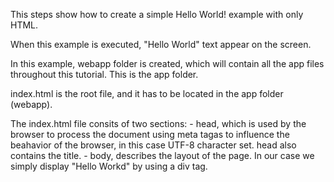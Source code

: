 This steps show how to create a simple Hello World! example with only HTML.

When this example is executed, "Hello World" text appear on the screen.

In this example, webapp folder is created, which will contain all the app files throughout this tutorial. This is the app folder.

index.html is the root file, and it has to be located in the app folder (webapp).

The index.html file consits of two sections: 
    - head, which is used by the browser to process the document using meta tagas to influence the beahavior of the browser, in this case UTF-8 character set. head also contains the title.
    - body, describes the layout of the page. In our case we simply display "Hello Workd" by using a div tag.